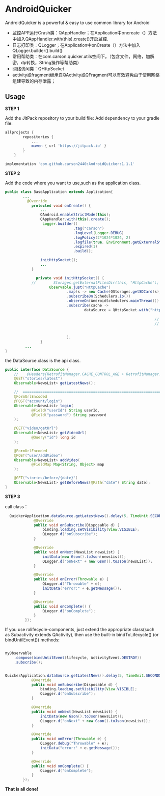 # AndroidQuicker
AndroidQuicker is a powerful & easy to use common library for Android

* 监控APP运行Crash类：QAppHandler；在Application中oncreate（）方法中加入QAppHandler.with(this).create()开启监控.
* 日志打印类：QLogger；在Application中onCreate（）方法中加入QLogger.builder().build()
* 常用帮助类：在com.carson.quicker.utils空间下。（包含文件，网络，加解密，dp转换，String操作等帮助类）
* 网络访问类：QHttpSocket
* activity或fragment继承自QActivity或QFragment可以有效避免由于使用网络组建导致的内存泄露；

Usage
-----
**STEP 1**

Add the JitPack repository to your build file:
Add dependency to your gradle file:
```groovy
allprojects {
		repositories {
			...
			maven { url 'https://jitpack.io' }
		}
	}
```

```groovy
implementation 'com.github.carson2440:AndroidQuicker:1.1.1'
```
**STEP 2**

Add the code where you want to use,such as the application class.
``` java
public class BaseApplication extends Application{
        ...
          @Override
            protected void onCreate() {
                ...
                QAndroid.enableStrictMode(this);
                QAppHandler.with(this).create();
                 Logger.builder()
                               .tag("carson")
                               .logLevel(Logger.DEBUG)
                               .logPolicy(2*1024*1024, 2)
                               .logfile(true, Environment.getExternalStorageDirectory().getPath() + "/download")
                               .expired(1)
                               .build();

                initHttpSocket();
                ...
            }

              private void initHttpSocket() {
            //        Storages.getExternalFilesDir(this, "HttpCache");
                    Observable.just("HttpCache")
                            .map(s -> new Cache(QStorages.getSDCard(s), 1024 * 1024 * 8))
                            .subscribeOn(Schedulers.io())
                            .observeOn(AndroidSchedulers.mainThread())
                            .subscribe(cache ->
                                    dataSource = QHttpSocket.with("http://news-at.zhihu.com/api/4/")
                                                                        .enableCache(cache)
                                                                    //  .setHttpBuilder(null)
                                                                    //  .setRetrofitBuilder(null)
                                                                        .setDebugMode(true)
                                                                        .create(DataSource.class);
                            );
                }
         ...
}
```

the DataSource.class is the api class.

``` java
public interface DataSource {
    //    @Headers(RetrofitManager.CACHE_CONTROL_AGE + RetrofitManager.CACHE_STALE_SHORT)
    @GET("stories/latest")
    Observable<NewsList> getLatestNews();

    //  ===============================================================
    @FormUrlEncoded
    @POST("account/login")
    Observable<NewsList> login(
            @Field("userId") String userId,
            @Field("password") String password
    );

    @GET("video/getUrl")
    Observable<NewsList> getVideoUrl(
            @Query("id") long id
    );

    @FormUrlEncoded
    @POST("user/addVideo")
    Observable<NewsList> addVideo(
            @FieldMap Map<String, Object> map
    );

    @GET("stories/before/{date}")
    Observable<NewsList> getBeforeNews(@Path("date") String date);
}

```
**STEP 3**

call class：

``` java
  QuickerApplication.dataSource.getLatestNews().delay(5, TimeUnit.SECONDS).subscribeOn(Schedulers.io()).observeOn(AndroidSchedulers.mainThread()).subscribe(new Observer<NewsList>() {
             @Override
             public void onSubscribe(Disposable d) {
                 binding.loading.setVisibility(View.VISIBLE);
                 QLogger.d("onSubscribe");
             }

             @Override
             public void onNext(NewsList newsList) {
                 initData(new Gson().toJson(newsList));
                 QLogger.d("onNext" + new Gson().toJson(newsList));
             }

             @Override
             public void onError(Throwable e) {
                 QLogger.d("Throwable" + e);
                 initData("error:" + e.getMessage());
             }

             @Override
             public void onComplete() {
                 QLogger.d("onComplete");
             }
         });
 ```

 If you use rxlifecycle-components, just extend the appropriate class(such as Subactivity extends QActivity), then use the built-in bindToLifecycle() (or bindUntilEvent()) methods:


``` java

myObservable
    .compose(bindUntilEvent(lifecycle, ActivityEvent.DESTROY))
    .subscribe();


QuickerApplication.dataSource.getLatestNews().delay(5, TimeUnit.SECONDS).subscribeOn(Schedulers.io()).observeOn(AndroidSchedulers.mainThread()).compose(bindToLifecycle()).subscribe(new Observer<NewsList>() {
            @Override
            public void onSubscribe(Disposable d) {
                binding.loading.setVisibility(View.VISIBLE);
                QLogger.d("onSubscribe");
            }

            @Override
            public void onNext(NewsList newsList) {
                initData(new Gson().toJson(newsList));
                QLogger.d("onNext" + new Gson().toJson(newsList));
            }

            @Override
            public void onError(Throwable e) {
                QLogger.debug("Throwable" + e);
                initData("error:" + e.getMessage());
            }

            @Override
            public void onComplete() {
                QLogger.d("onComplete");
            }
        });

```

**That is all done!**

